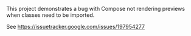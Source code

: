 This project demonstrates a bug with Compose not rendering previews when classes need to be imported.

See https://issuetracker.google.com/issues/197954277